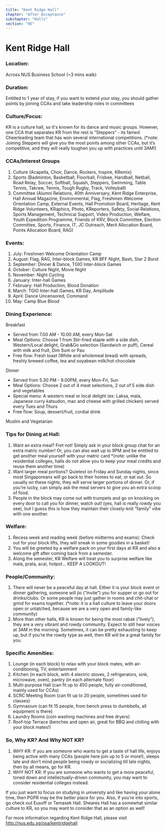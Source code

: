 ```yaml
---
title: "Kent Ridge Hall"
chapter: "After Acceptance"
subchapter: "Halls"
section: "05"
---
```


# Kent Ridge Hall

### Location:

Across NUS Business School (~3 mins walk)

### Duration:

Entitled to 1 year of stay, if you want to extend your stay, you should gather points by joining CCAs and take leadership roles in committees

### Culture/Focus:

KR is a culture hall, so it's known for its dance and music groups. However, one CCA that separates KR from the rest is “Steppers” - its famed Cheerleading team that has won several international competitions. (\*note: Joining Steppers will give you the most points among other CCAs, but it’s competitive, and they will really toughen you up with practices until 3AM!)

### CCAs/Interest Groups

1. Culture (Acapella, Choir, Dance, Rockers, Inspire, KRemix)
2. Sports (Badminton, Basketball, Floorball, Frisbee, Handball, Netball, Road Relay, Soccer, Softball, Squash, Steppers, Swimming, Table Tennis, Takraw, Tennis, Tough Rugby, Track, Volleyball)
3. Committee (Alumni Relations, 40th Anniversary, Kent Ridge Enterprise, Hall Annual Magazine, Environmental, Flag, Freshmen Welcome Orientation Camp, External Events, Hall Promotion Board, Heritage, Kent Ridge Volunteers, KRaphics, Photo, KReporters, Safety, Social Relations, Sports Management, Technical Support, Video Production, Welfare, Youth Expedition Programme, Friends of KRV, Block Committee, Election Committee, Sports, Finance, IT, JC Outreach, Merit Allocation Board, Points Allocation Board, RAG)

### Events:

1. July: Freshmen Welcome Orientation Camp
2. August: Flag, RAG, Inter-block Games, KR BFF Night, Bash, Star 2 Burst
3. September: Dinner & Dance, TGIO Inter-block Games
4. October: Culture Night, Movie Night
5. November: Night Cycling
6. January: Inter-hall Games
7. February: Hall Production, Blood Donation
8. March: TGIO Inter-hall Games, KR Day, Amplitude
9. April: Dance Uncensored, Command
10. May: Camp Blue Blood

### Dining Experience:

Breakfast

- Served from 7.00 AM - 10.00 AM, every Mon-Sat
- Meal Options: Choose 1 from Stir-fried staple with a side dish, Western/Local delight, Grab&Go selection (Sandwich or puff), Cereal with milk and fruit, Dim Sum or Pau
- Free flow: Fresh toast (White and wholemeal bread) with spreads, freshly brewed coffee, tea and soyabean milk/hot chocolate

Dinner

- Served from 5.30 PM - 9.00PM, every Mon-Fri, Sun
- Meal Options: Choose 2 out of 4 meat selections, 2 out of 5 side dish and vegetables
- Special menu: A western meal or local delight (ex: Laksa, mala, Japanese curry katsudon, mac and cheese with grilled chicken) served every Tues and Thurs
- Free flow: Soup, dessert/fruit, cordial drink

Muslim and Vegetarian

### Tips for Dining at Hall:

1. Want an extra meal? Fret not! Simply ask in your block group chat for an extra matric number! Or, you can also wait up to 9PM and be entitled to get another meal yourself with your matric card \*(note: unlike the residential colleges, halls do not allow you to keep your meal credits and reuse them another time)
2. Want larger meal portions? Quietest on Friday and Sunday nights, since most Singaporeans will go back to their homes to eat, or eat out. So usually on these nights, they will serve larger portions of dinner. Or, if you’re lucky, can simply ask the meal servers to give you an extra scoop of food.
3. People in the block may come out with trumpets and go on knocking on every door to call you for dinner, watch out! (yes, hall is really rowdy you see), but I guess this is how they maintain their closely-knit “family” vibe with one another.

### Welfare:

1. Recess week and reading week (before midterms and exams): Check out for your block lifts, they will sneak in some goodies in a basket!
2. You will be greeted by a welfare pack on your first days at KR and also a welcome gift after coming back from a semester.
3. Along the semester, KR Welfare will treat you to surprise welfare like mala, prata, acai, hotpot… KEEP A LOOKOUT!

### People/Community:

1. There will never be a peaceful day at hall. Either it is your block event or dinner gathering, someone will jio (“invite”) you for supper or go out for drinks/clubs. Or some people may just gather in rooms and chit-chat or grind for exams together. (\*note: it is a hall culture to leave your doors open or unlatched, because we are a very open and family-like community)
2. More than other halls, KR is known for being the most rabak (“lively”), they are a very vibrant and rowdy community. Expect to still hear voices at 3AM in the morning. Sometimes, it can be pretty exhausting to keep up, but if you’re the rowdy type as well, then KR will be a great family for you.

### Specific Amenities:

1. Lounge (in each block) to relax with your block mates, with air-conditioning, TV, entertainment
2. Kitchen (in each block, with 4 electric stoves, 2 refrigerators, sink, microwave, oven), pantry (in each alternate floor)
3. Multi-purpose Hall (can fit up to 450 people, fully air-conditioned, mainly used for CCAs)
4. SCRC Meeting Room (can fit up to 20 people, sometimes used for classes)
5. Gymnasium (can fit 15 people, from bench press to dumbbells, all equipment is there)
6. Laundry Rooms (coin washing machines and free dryers)
7. Roof-top Terrace (benches and open air, great for BBQ and chilling with your block mates!)

### So, Why KR? And Why NOT KR?

1. WHY KR: If you are someone who wants to get a taste of hall life, enjoys being active with many CCAs (people here join up to 5 or more!), sleeps late and don’t mind people being rowdy or socializing till late nights, then by all means, go for KR.
2. WHY NOT KR: If you are someone who wants to get a more peaceful, toned down and intellectually-driven community, you may want to consider residential colleges instead.

If you just want to focus on studying in university and like having your alone time, then PGPR may be the better place for you. Also, if you’re into sports, go check out Eusoff or Temasek Hall. Sheares Hall has a somewhat similar culture to KR, so you may want to consider that as an option as well!

For more information regarding Kent Ridge Hall, please visit http://nus.edu.sg/osa/kentridgehall
